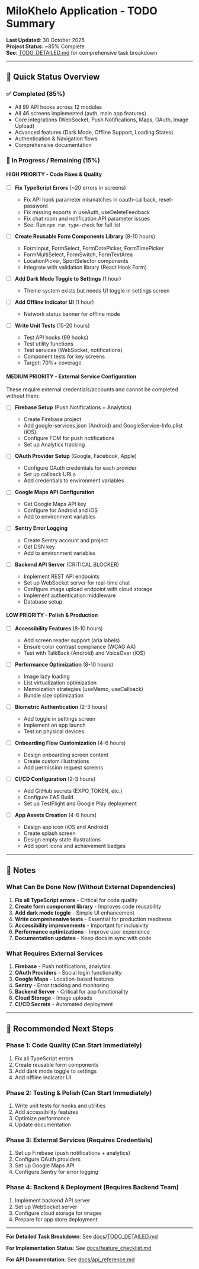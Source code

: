 # MiloKhelo Application - TODO Summary

**Last Updated**: 30 October 2025  
**Project Status**: ~85% Complete  
**See**: [TODO_DETAILED.md](./docs/TODO_DETAILED.md) for comprehensive task breakdown

---

## 🎯 Quick Status Overview

### ✅ Completed (85%)
- All 99 API hooks across 12 modules
- All 46 screens implemented (auth, main app features)
- Core integrations (WebSocket, Push Notifications, Maps, OAuth, Image Upload)
- Advanced features (Dark Mode, Offline Support, Loading States)
- Authentication & Navigation flows
- Comprehensive documentation

### 🔧 In Progress / Remaining (15%)

#### **HIGH PRIORITY** - Code Fixes & Quality

- [ ] **Fix TypeScript Errors** (~20 errors in screens)
  - Fix API hook parameter mismatches in oauth-callback, reset-password
  - Fix missing exports in useAuth, useDeleteFeedback
  - Fix chat room and notification API parameter issues
  - See: Run `npm run type-check` for full list

- [ ] **Create Reusable Form Components Library** (8-10 hours)
  - FormInput, FormSelect, FormDatePicker, FormTimePicker
  - FormMultiSelect, FormSwitch, FormTextArea
  - LocationPicker, SportSelector components
  - Integrate with validation library (React Hook Form)

- [ ] **Add Dark Mode Toggle to Settings** (1 hour)
  - Theme system exists but needs UI toggle in settings screen

- [ ] **Add Offline Indicator UI** (1 hour)
  - Network status banner for offline mode

- [ ] **Write Unit Tests** (15-20 hours)
  - Test API hooks (99 hooks)
  - Test utility functions
  - Test services (WebSocket, notifications)
  - Component tests for key screens
  - Target: 70%+ coverage

#### **MEDIUM PRIORITY** - External Service Configuration

These require external credentials/accounts and cannot be completed without them:

- [ ] **Firebase Setup** (Push Notifications + Analytics)
  - Create Firebase project
  - Add google-services.json (Android) and GoogleService-Info.plist (iOS)
  - Configure FCM for push notifications
  - Set up Analytics tracking

- [ ] **OAuth Provider Setup** (Google, Facebook, Apple)
  - Configure OAuth credentials for each provider
  - Set up callback URLs
  - Add credentials to environment variables

- [ ] **Google Maps API Configuration**
  - Get Google Maps API key
  - Configure for Android and iOS
  - Add to environment variables

- [ ] **Sentry Error Logging**
  - Create Sentry account and project
  - Get DSN key
  - Add to environment variables

- [ ] **Backend API Server** (CRITICAL BLOCKER)
  - Implement REST API endpoints
  - Set up WebSocket server for real-time chat
  - Configure image upload endpoint with cloud storage
  - Implement authentication middleware
  - Database setup

#### **LOW PRIORITY** - Polish & Production

- [ ] **Accessibility Features** (8-10 hours)
  - Add screen reader support (aria labels)
  - Ensure color contrast compliance (WCAG AA)
  - Test with TalkBack (Android) and VoiceOver (iOS)

- [ ] **Performance Optimization** (8-10 hours)
  - Image lazy loading
  - List virtualization optimization
  - Memoization strategies (useMemo, useCallback)
  - Bundle size optimization

- [ ] **Biometric Authentication** (2-3 hours)
  - Add toggle in settings screen
  - Implement on app launch
  - Test on physical devices

- [ ] **Onboarding Flow Customization** (4-6 hours)
  - Design onboarding screen content
  - Create custom illustrations
  - Add permission request screens

- [ ] **CI/CD Configuration** (2-3 hours)
  - Add GitHub secrets (EXPO_TOKEN, etc.)
  - Configure EAS Build
  - Set up TestFlight and Google Play deployment

- [ ] **App Assets Creation** (4-6 hours)
  - Design app icon (iOS and Android)
  - Create splash screen
  - Design empty state illustrations
  - Add sport icons and achievement badges

---

## 📝 Notes

### What Can Be Done Now (Without External Dependencies)

1. **Fix all TypeScript errors** - Critical for code quality
2. **Create form component library** - Improves code reusability
3. **Add dark mode toggle** - Simple UI enhancement
4. **Write comprehensive tests** - Essential for production readiness
5. **Accessibility improvements** - Important for inclusivity
6. **Performance optimizations** - Improve user experience
7. **Documentation updates** - Keep docs in sync with code

### What Requires External Services

1. **Firebase** - Push notifications, analytics
2. **OAuth Providers** - Social login functionality
3. **Google Maps** - Location-based features
4. **Sentry** - Error tracking and monitoring
5. **Backend Server** - Critical for app functionality
6. **Cloud Storage** - Image uploads
7. **CI/CD Secrets** - Automated deployment

---

## 🚀 Recommended Next Steps

### Phase 1: Code Quality (Can Start Immediately)
1. Fix all TypeScript errors
2. Create reusable form components
3. Add dark mode toggle to settings
4. Add offline indicator UI

### Phase 2: Testing & Polish (Can Start Immediately)
1. Write unit tests for hooks and utilities
2. Add accessibility features
3. Optimize performance
4. Update documentation

### Phase 3: External Services (Requires Credentials)
1. Set up Firebase (push notifications + analytics)
2. Configure OAuth providers
3. Set up Google Maps API
4. Configure Sentry for error logging

### Phase 4: Backend & Deployment (Requires Backend Team)
1. Implement backend API server
2. Set up WebSocket server
3. Configure cloud storage for images
4. Prepare for app store deployment

---

**For Detailed Task Breakdown**: See [docs/TODO_DETAILED.md](./docs/TODO_DETAILED.md)

**For Implementation Status**: See [docs/feature_checklist.md](./docs/feature_checklist.md)

**For API Documentation**: See [docs/api_reference.md](./docs/api_reference.md)
